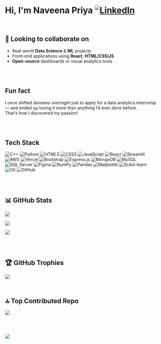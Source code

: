 # Hi, I'm **Naveena Priya** [![LinkedIn](https://img.shields.io/badge/LinkedIn-white?style=flat-square&logo=linkedin&logoColor=black)](https://linkedin.com/in/naveena-priya-n-830784255/)

<br/>

## 🤝 Looking to collaborate on

- Real-world **Data Science** & **ML** projects  
- Front-end applications using **React**, **HTML/CSS/JS**  
- **Open-source** dashboards or visual analytics tools

<br/>
<br/>

## Fun fact

I once shifted domains *overnight* just to apply for a data analytics internship — and ended up loving it more than anything I’d ever done before.  
That's how I discovered my passion!

<br/>
<br/>


## Tech Stack

![C++](https://img.shields.io/badge/C++-white?style=flat-square&logo=c%2B%2B&logoColor=black)
![Python](https://img.shields.io/badge/Python-white?style=flat-square&logo=python&logoColor=black)
![HTML5](https://img.shields.io/badge/HTML5-white?style=flat-square&logo=html5&logoColor=black)
![CSS3](https://img.shields.io/badge/CSS3-white?style=flat-square&logo=css3&logoColor=black)
![JavaScript](https://img.shields.io/badge/JavaScript-white?style=flat-square&logo=javascript&logoColor=black)
![React](https://img.shields.io/badge/React-white?style=flat-square&logo=react&logoColor=black)
![Streamlit](https://img.shields.io/badge/Streamlit-white?style=flat-square&logo=streamlit&logoColor=black)
![AWS](https://img.shields.io/badge/AWS-white?style=flat-square&logo=amazon-aws&logoColor=black)
![Vercel](https://img.shields.io/badge/Vercel-white?style=flat-square&logo=vercel&logoColor=black)
![Bootstrap](https://img.shields.io/badge/Bootstrap-white?style=flat-square&logo=bootstrap&logoColor=black)
![Express.js](https://img.shields.io/badge/Express-white?style=flat-square&logo=express&logoColor=black)
![MongoDB](https://img.shields.io/badge/MongoDB-white?style=flat-square&logo=mongodb&logoColor=black)
![MySQL](https://img.shields.io/badge/MySQL-white?style=flat-square&logo=mysql&logoColor=black)
![SQL Server](https://img.shields.io/badge/SQL%20Server-white?style=flat-square&logo=microsoft-sql-server&logoColor=black)
![Figma](https://img.shields.io/badge/Figma-white?style=flat-square&logo=figma&logoColor=black)
![NumPy](https://img.shields.io/badge/NumPy-white?style=flat-square&logo=numpy&logoColor=black)
![Pandas](https://img.shields.io/badge/Pandas-white?style=flat-square&logo=pandas&logoColor=black)
![Matplotlib](https://img.shields.io/badge/Matplotlib-white?style=flat-square&logo=matplotlib&logoColor=black)
![Scikit-learn](https://img.shields.io/badge/Scikit--learn-white?style=flat-square&logo=scikit-learn&logoColor=black)
![Git](https://img.shields.io/badge/Git-white?style=flat-square&logo=git&logoColor=black)
![GitHub](https://img.shields.io/badge/GitHub-white?style=flat-square&logo=github&logoColor=black)

<br/>
<br/>

## 📊 GitHub Stats

![](https://github-readme-stats.vercel.app/api?username=NaveenapriyaN&theme=graywhite&hide_border=false&include_all_commits=false&count_private=false)

![](https://github-readme-stats.vercel.app/api/top-langs/?username=NaveenapriyaN&theme=graywhite&hide_border=false&include_all_commits=false&count_private=false&layout=compact)

![](https://nirzak-streak-stats.vercel.app/?user=NaveenapriyaN&theme=graywhite&hide_border=false)


<br/>
<br/>


## 🏆 GitHub Trophies

![](https://github-profile-trophy.vercel.app/?username=NaveenapriyaN&theme=radical&no-frame=false&no-bg=true&margin-w=4)

<br/>


## 🔝 Top Contributed Repo

![](https://github-contributor-stats.vercel.app/api?username=NaveenapriyaN&limit=5&theme=graywhite&combine_all_yearly_contributions=true)

<br/>
<br/>

[![](https://visitcount.itsvg.in/api?id=NaveenapriyaN&icon=0&color=9)](https://visitcount.itsvg.in)
